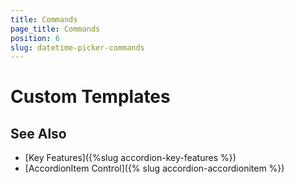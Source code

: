 ```yaml
---
title: Commands
page_title: Commands
position: 6
slug: datetime-picker-commands
---
```


# Custom Templates



## See Also

- [Key Features]({%slug accordion-key-features %})
- [AccordionItem Control]({% slug accordion-accordionitem %})